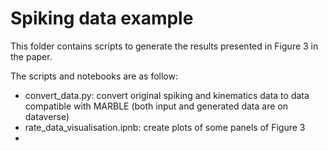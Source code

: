 # Spiking data example

This folder contains scripts to generate the results presented in Figure 3 in the paper.

The scripts and notebooks are as follow:

- convert_data.py: convert original spiking and kinematics data to data compatible with MARBLE (both input and generated data are on dataverse)
- rate_data_visualisation.ipnb: create plots of some panels of Figure 3
- 
